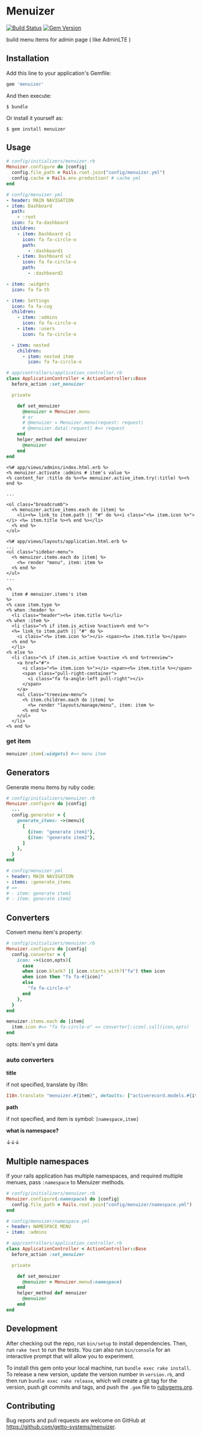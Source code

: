 # Menuizer

[![Build Status](https://travis-ci.org/getto-systems/menuizer.svg?branch=master)](https://travis-ci.org/getto-systems/menuizer)
[![Gem Version](https://badge.fury.io/rb/menuizer.svg)](https://badge.fury.io/rb/menuizer)

build menu items for admin page ( like AdminLTE )

## Installation

Add this line to your application's Gemfile:

```ruby
gem 'menuizer'
```

And then execute:

    $ bundle

Or install it yourself as:

    $ gem install menuizer

## Usage

```ruby
# config/initializers/menuizer.rb
Menuizer.configure do |config|
  config.file_path = Rails.root.join("config/menuizer.yml")
  config.cache = Rails.env.production? # cache yml
end
```

```yaml
# config/menuizer.yml
- header: MAIN NAVIGATION
- item: Dashboard
  path:
    - :root
  icon: fa fa-dashboard
  children: 
    - item: Dashboard v1
      icon: fa fa-circle-o
      path:
        - :dashboard1
    - item: Dashboard v2
      icon: fa fa-circle-o
      path:
        - :dashboard2

- item: :widgets
  icon: fa fa-th

- item: Settings
  icon: fa fa-cog
  children:
    - item: :admins
      icon: fa fa-circle-o
    - item: :users
      icon: fa fa-circle-o

  - item: nested
    children:
      - item: nested item
        icon: fa fa-circle-o
```

```ruby
# app/controllers/application_controller.rb
class ApplicationController < ActionController::Base
  before_action :set_menuizer

  private

    def set_menuizer
      @menuizer = Menuizer.menu
      # or
      # @menuizer = Menuizer.menu(request: request)
      # @menuizer.data[:request] #=> request
    end
    helper_method def menuizer
      @menuizer
    end
end
```

```erb
<%# app/views/admins/index.html.erb %>
<% menuizer.activate :admins # item's value %>
<% content_for :title do %><%= menuizer.active_item.try(:title) %><% end %>

...

<ol class="breadcrumb">
  <% menuizer.active_items.each do |item| %>
    <li><%= link_to item.path || "#" do %><i class="<%= item.icon %>"></i> <%= item.title %><% end %></li>
  <% end %>
</ol>
```

```erb
<%# app/views/layouts/application.html.erb %>
...
<ul class="sidebar-menu">
  <% menuizer.items.each do |item| %>
    <%= render "menu", item: item %>
  <% end %>
</ul>
...
```

```erb
<%
  item # menuizer.items's item
%>
<% case item.type %>
<% when :header %>
  <li class="header"><%= item.title %></li>
<% when :item %>
  <li class="<% if item.is_active %>active<% end %>">
  <%= link_to item.path || "#" do %>
    <i class="<%= item.icon %>"></i> <span><%= item.title %></span>
  <% end %>
  </li>
<% else %>
  <li class="<% if item.is_active %>active <% end %>treeview">
    <a href="#">
      <i class="<%= item.icon %>"></i> <span><%= item.title %></span>
      <span class="pull-right-container">
        <i class="fa fa-angle-left pull-right"></i>
      </span>
    </a>
    <ul class="treeview-menu">
      <% item.children.each do |item| %>
        <%= render "layouts/manage/menu", item: item %>
      <% end %>
    </ul>
  </li>
<% end %>
```

### get item

```ruby
menuizer.item(:widgets) #=> menu item
```

## Generators

Generate menu items by ruby code:

```ruby
# config/initializers/menuizer.rb
Menuizer.configure do |config|
  ...
  config.generator = {
    generate_items: ->(menu){
      [
        {item: "generate item1"},
        {item: "generate item2"},
      ]
    },
  }
end
```

```yaml
# config/menuizer.yml
- header: MAIN NAVIGATION
- items: :generate_items
# =>
# - item: generate item1
# - item: generate item2
```

## Converters

Convert menu item's property:

```ruby
# config/initializers/menuizer.rb
Menuizer.configure do |config|
  config.converter = {
    icon: ->(icon,opts){
      case
      when icon.blank? || icon.starts_with?("fa") then icon
      when icon then "fa fa-#{icon}"
      else
        "fa fa-circle-o"
      end
    },
  }
end
```

```ruby
menuizer.items.each do |item|
  item.icon #=> "fa fa-circle-o" <= converter[:icon].call(icon,opts)
end
```

opts: item's yml data


### auto converters

**title**

if not specified, translate by i18n:

```ruby
I18n.translate "menuizer.#{item}", defaults: ["activerecord.models.#{item}","#{item}"
```

**path**

if not specified, and item is symbol: `[namespace,item]`

**what is namespace?**

↓↓↓

## Multiple namespaces

If your rails application has multiple namespaces, and required multiple menues, pass `:namespace` to Menuizer methods.

```ruby
# config/initializers/menuizer.rb
Menuizer.configure(:namespace) do |config|
  config.file_path = Rails.root.join("config/menuizer/namespace.yml")
end
```

```yaml
# config/menuizer/namespace.yml
- header: NAMESPACE MENU
- item: :admins
```

```ruby
# app/controllers/application_controller.rb
class ApplicationController < ActionController::Base
  before_action :set_menuizer

  private

    def set_menuizer
      @menuizer = Menuizer.menu(:namespace)
    end
    helper_method def menuizer
      @menuizer
    end
end
```

## Development

After checking out the repo, run `bin/setup` to install dependencies. Then, run `rake test` to run the tests. You can also run `bin/console` for an interactive prompt that will allow you to experiment.

To install this gem onto your local machine, run `bundle exec rake install`. To release a new version, update the version number in `version.rb`, and then run `bundle exec rake release`, which will create a git tag for the version, push git commits and tags, and push the `.gem` file to [rubygems.org](https://rubygems.org).

## Contributing

Bug reports and pull requests are welcome on GitHub at https://github.com/getto-systems/menuizer.


